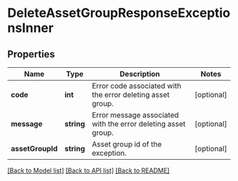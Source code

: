 # DeleteAssetGroupResponseExceptionsInner

## Properties
Name | Type | Description | Notes
------------ | ------------- | ------------- | -------------
**code** | **int** | Error code associated with the error deleting asset group. | [optional] 
**message** | **string** | Error message associated with the error deleting asset group. | [optional] 
**assetGroupId** | **string** | Asset group id of the exception. | [optional] 

[[Back to Model list]](../README.md#documentation-for-models) [[Back to API list]](../README.md#documentation-for-api-endpoints) [[Back to README]](../README.md)


